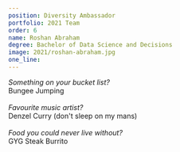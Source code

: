 ```yaml
---
position: Diversity Ambassador
portfolio: 2021 Team
order: 6
name: Roshan Abraham
degree: Bachelor of Data Science and Decisions
image: 2021/roshan-abraham.jpg
one_line:
---
```

*Something on your bucket list?*
<br>
Bungee Jumping
<br><br>
*Favourite music artist?*
<br>
Denzel Curry (don't sleep on my mans)
<br><br>
*Food you could never live without?*
<br>
GYG Steak Burrito